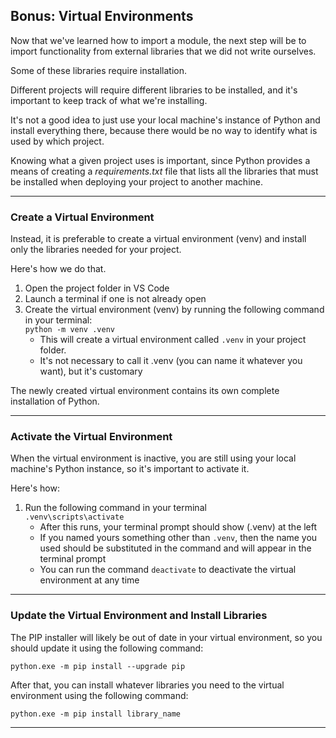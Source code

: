 ## Bonus: Virtual Environments

Now that we've learned how to import a module, the next step will be to import 
functionality from external libraries that we did not write ourselves.

Some of these libraries require installation.

Different projects will require different libraries to be installed, and it's 
important to keep track of what we're installing.

It's not a good idea to just use your local machine's instance of Python and 
install everything there, because there would be no way to identify what is
used by which project.

Knowing what a given project uses is important, since Python provides a means 
of creating a *requirements.txt* file that lists all the libraries that must be
installed when deploying your project to another machine.

---

### Create a Virtual Environment

Instead, it is preferable to create a virtual environment (venv) and install 
only the libraries needed for your project.

Here's how we do that.

1. Open the project folder in VS Code
2. Launch a terminal if one is not already open
3. Create the virtual environment (venv) by running the following command in 
   your terminal:  
   `python -m venv .venv`
   * This will create a virtual environment called `.venv` in your project 
     folder.
   * It's not necessary to call it .venv (you can name it whatever you want), 
     but it's customary

The newly created virtual environment contains its own complete installation 
of Python.

---

### Activate the Virtual Environment

When the virtual environment is inactive, you are still using your local 
machine's Python instance, so it's important to activate it.

Here's how:

1. Run the following command in your terminal  
   `.venv\scripts\activate`
   * After this runs, your terminal prompt should show (.venv) at the left
   * If you named yours something other than `.venv`, then the name you used 
     should be substituted in the command and will appear in the terminal 
     prompt
   * You can run the command `deactivate` to deactivate the virtual 
     environment at any time

---

### Update the Virtual Environment and Install Libraries

The PIP installer will likely be out of date in your virtual environment, so
you should update it using the following command:

```
python.exe -m pip install --upgrade pip
```

After that, you can install whatever libraries you need to the virtual environment using the following command:

```
python.exe -m pip install library_name
```

---
